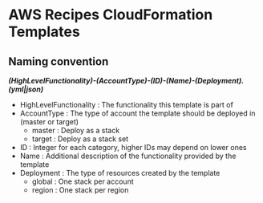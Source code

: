 # AWS Recipes CloudFormation Templates

## Naming convention

***(HighLevelFunctionality)-(AccountType)-(ID)-(Name)-(Deployment).(yml|json)***

* HighLevelFunctionality : The functionality this template is part of
* AccountType : The type of account the template should be deployed in (master or target)
   * master : Deploy as a stack
   * target : Deploy as a stack set
* ID : Integer for each category, higher IDs may depend on lower ones
* Name : Additional description of the functionality provided by the template
* Deployment : The type of resources created by the template
   * global : One stack per account
   * region : One stack per region

